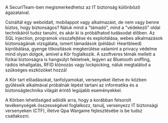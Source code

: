A SecurITeam-ben megismerkedhetsz az IT biztonság különböző ágazataival.

Csináltál egy weboldalt, mobilappot vagy alkalmazást, de nem vagy benne biztos, hogy biztonságos? Náluk mind a "támadó", mind a "védekező" oldal technikáiról tudsz tanulni, és akár ki is próbálhatod tudásodat élőben. Az SQL injection, programok visszafejtése és exploitálása, webes alkalmazások biztonságának vizsgálata, ismert támadások (például: Heartbleed) kipróbálása, gyenge titkosítások megkerülése valamint a privacy védelme mind olyan dolgok, amivel a Kör foglalkozik. A szoftveres témák mellett a fizikai biztonságra is hangsúlyt fektetnek, legyen az Bluetooth sniffing, rádiós lehallgatás, RFID klónozás vagy lockpicking, náluk megtalálod a szükséges eszközöket hozzá!

A Kör tart előadásokat, tanfolyamokat, versenyeket illetve év közben gyűléseik alkalmával próbálnak lépést tartani az informatika és a biztonságtechnika világát érintő legújabb eseményekkel.

A Körben lehetőséged adódik arra, hogy a korábban felsorolt tevékenységek összességével foglalkozz, tanulj, versenyezz IT biztonsági versenyeken (CTF), illetve Qpa Wargame fejlesztésébe is be tudsz csatlakozni.
